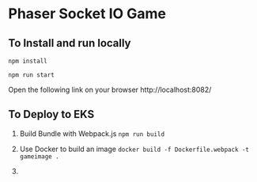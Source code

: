 # Phaser Socket IO Game

## To Install and run locally

`npm install`

`npm run start`

Open the following link on your browser
http://localhost:8082/

## To Deploy to EKS

1) Build Bundle with Webpack.js
`npm run build`

2) Use Docker to build an image
`docker build -f Dockerfile.webpack -t gameimage .`

3) 


